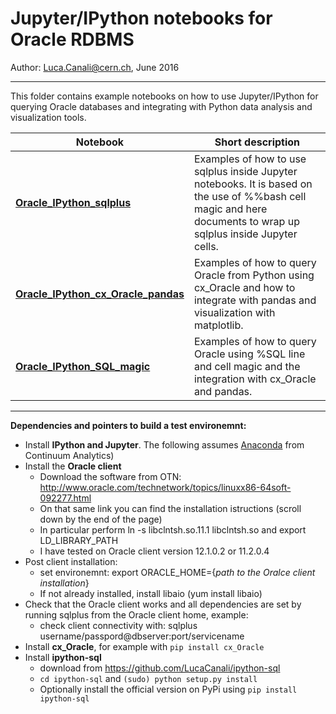 # Jupyter/IPython notebooks for Oracle RDBMS

Author: Luca.Canali@cern.ch, June 2016

---
This folder contains example notebooks on how to use Jupyter/IPython for querying Oracle databases and integrating with Python data analysis and visualization tools.

| Notebook                   | Short description
| -------------------------- | -------------------------------------------------------------------------------------
| [**Oracle_IPython_sqlplus**](Oracle_IPython_sqlplus.ipynb) | Examples of how to use sqlplus inside Jupyter notebooks. It is based on the use of %%bash cell magic and here documents to wrap up sqlplus inside Jupyter cells.
| [**Oracle_IPython_cx_Oracle_pandas**](Oracle_IPython_cx_Oracle_pandas.ipynb) | Examples of how to query Oracle from Python using cx_Oracle and how to integrate with pandas and visualization with matplotlib.
| [**Oracle_IPython_SQL_magic**](Oracle_IPython_SQL_magic.ipynb) | Examples of how to query Oracle using %SQL line and cell magic and the integration with cx_Oracle and pandas.

---
**Dependencies and pointers to build a test environemnt:**
- Install **IPython and Jupyter**. The following assumes [Anaconda](https://www.continuum.io/downloads) from Continuum Analytics)
- Install the **Oracle client**
    - Download the software from OTN: <http://www.oracle.com/technetwork/topics/linuxx86-64soft-092277.html>
    - On that same link you can find the installation istructions (scroll down by the end of the page)
    - In particular perform ln -s libclntsh.so.11.1 libclntsh.so and export LD_LIBRARY_PATH
    - I have tested on Oracle client version 12.1.0.2 or 11.2.0.4
- Post client installation:
    - set environemnt: export ORACLE_HOME={*path to the Oralce client installation*}
    - If not already installed, install libaio (yum install libaio)
- Check that the Oracle client works and all dependencies are set by running sqlplus from the Oracle client home, example:
    - check client connectivity with: sqlplus username/passpord@dbserver:port/servicename
- Install **cx_Oracle**, for example with `pip install cx_Oracle`
- Install **ipython-sql**
   - download from <https://github.com/LucaCanali/ipython-sql>
   - `cd ipython-sql` and `(sudo) python setup.py install`
   - Optionally install the official version on PyPi using `pip install ipython-sql`

